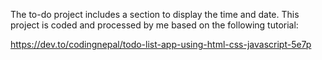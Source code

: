 The to-do project includes a section to display the time and date. This project is coded and processed by me based on the following tutorial:

https://dev.to/codingnepal/todo-list-app-using-html-css-javascript-5e7p
